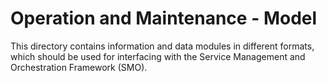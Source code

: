 # Operation and Maintenance - Model

This directory contains information and data modules in different formats, which should be used for interfacing with the Service Management and Orchestration Framework (SMO).